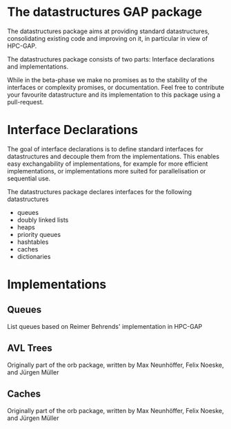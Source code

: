 The datastructures GAP package
==============================

The datastructures package aims at providing standard datastructures, consolidating
existing code and improving on it, in particular in view of HPC-GAP.

The datastructures package consists of two parts: Interface declarations and implementations.

While in the beta-phase we make no promises as to the stability of the interfaces
or complexity promises, or documentation. Feel free to contribute your favourite datastructure
and its implementation to this package using a pull-request.

Interface Declarations
======================

The goal of interface declarations is to define standard interfaces for
datastructures and decouple them from the implementations. This enables
easy exchangability of implementations, for example for more efficient
implementations, or implementations more suited for parallelisation or
sequential use.

The datastructures package declares interfaces for the following datastructures
* queues
* doubly linked lists
* heaps
* priority queues
* hashtables
* caches
* dictionaries

Implementations
===============

Queues
------
List queues based on Reimer Behrends' implementation in HPC-GAP

AVL Trees
---------
Originally part of the orb package, written by Max Neunhöffer, Felix Noeske, and Jürgen Müller

Caches
------
Originally part of the orb package, written by Max Neunhöffer, Felix Noeske, and Jürgen Müller
